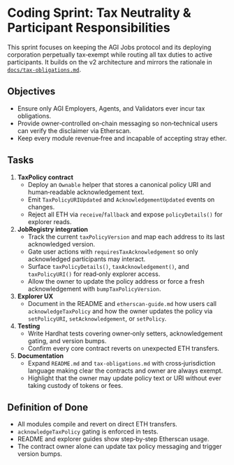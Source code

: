 # Coding Sprint: Tax Neutrality & Participant Responsibilities

This sprint focuses on keeping the AGI Jobs protocol and its deploying corporation perpetually tax‑exempt while routing all tax duties to active participants. It builds on the v2 architecture and mirrors the rationale in [`docs/tax-obligations.md`](tax-obligations.md).

## Objectives
- Ensure only AGI Employers, Agents, and Validators ever incur tax obligations.
- Provide owner‑controlled on‑chain messaging so non‑technical users can verify the disclaimer via Etherscan.
- Keep every module revenue‑free and incapable of accepting stray ether.

## Tasks
1. **TaxPolicy contract**
   - Deploy an `Ownable` helper that stores a canonical policy URI and human‑readable acknowledgement text.
   - Emit `TaxPolicyURIUpdated` and `AcknowledgementUpdated` events on changes.
   - Reject all ETH via `receive`/`fallback` and expose `policyDetails()` for explorer reads.
2. **JobRegistry integration**
   - Track the current `taxPolicyVersion` and map each address to its last acknowledged version.
   - Gate user actions with `requiresTaxAcknowledgement` so only acknowledged participants may interact.
   - Surface `taxPolicyDetails()`, `taxAcknowledgement()`, and `taxPolicyURI()` for read‑only explorer access.
   - Allow the owner to update the policy address or force a fresh acknowledgement with `bumpTaxPolicyVersion`.
3. **Explorer UX**
   - Document in the README and `etherscan-guide.md` how users call `acknowledgeTaxPolicy` and how the owner updates the policy via `setPolicyURI`, `setAcknowledgement`, or `setPolicy`.
4. **Testing**
   - Write Hardhat tests covering owner‑only setters, acknowledgement gating, and version bumps.
   - Confirm every core contract reverts on unexpected ETH transfers.
5. **Documentation**
   - Expand `README.md` and `tax-obligations.md` with cross‑jurisdiction language making clear the contracts and owner are always exempt.
   - Highlight that the owner may update policy text or URI without ever taking custody of tokens or fees.

## Definition of Done
- All modules compile and revert on direct ETH transfers.
- `acknowledgeTaxPolicy` gating is enforced in tests.
- README and explorer guides show step‑by‑step Etherscan usage.
- The contract owner alone can update tax policy messaging and trigger version bumps.
